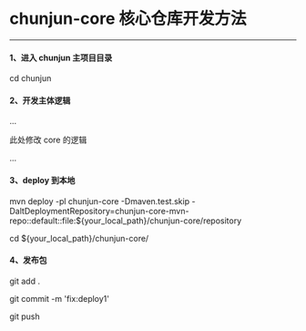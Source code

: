 # chunjun-core 核心仓库开发方法
***
#### 1、进入 chunjun 主项目目录
cd chunjun
 
 
#### 2、开发主体逻辑
 ...
 
 此处修改 core 的逻辑
 
 ...
 
 #### 3、deploy 到本地

 mvn deploy -pl chunjun-core -Dmaven.test.skip -DaltDeploymentRepository=chunjun-core-mvn-repo::default::file:${your_local_path}/chunjun-core/repository

 cd ${your_local_path}/chunjun-core/
 
 #### 4、发布包
 
 git add .
 
 git commit -m 'fix:deploy1'
 
 git push
